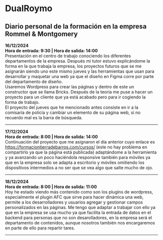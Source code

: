 # DualRoymo
Diario personal de la formación en la empresa Rommel &amp; Montgomery
----------------------
<strong>16/12/2024 <br> Hora de entrada: 9:30 | Hora de salida: 14:00 </strong><br>
Presentación en el centro de trabajo conociendo los diferentes departamentos de la empresa. Después mi tutor estuvo explicándome la forma en la que trabaja la empresa, los proyectos futuros que se me asignarán siendo uno este mismo jueves y las herramientas que usan para desarrollar y maquetar una web ya que el diseño en Figma corre por parte del departamento de diseño. <br>
Usaremos Wordpress para crear las páginas y dentro de este un constructor que se llama Bricks. Después de la teoría me puse a hacer un proyecto para un cliente que ya está acabado pero para ir cogiendo la forma de trabajo. <br>
El proyecto del jueves que he mencionado antes consiste en ir a la comisaría de policía y cambiar un elemento de su página web, si no recuerdo mal es la barra de búsqueda.

----------------------
<strong>17/12/2024 <br> Hora de entrada: 8:00 | Hora de salida: 14:00 </strong> <br>
Continuación del proyecto que me asignaron el día anterior cuyo enlace es https://formaciontierradebarros.com/cursos/ (este no hay problema en compartirlo ya que la página está publicada) adaptándome a la herramienta y ya avanzando un poco haciéndola responsive también para móviles ya que en la empresa solo se adapta a escritorio y móviles omitiendo los dispositivos intermedios a no ser que se vea algo que salte mucho de ojo.

----------------------
<strong> 18/12/2024 <br> Hora de entrada: 8:00 | Hora de salida: 11:00 </strong><br>
Hoy he estado viendo más contenido como son los plugins de wordpress, especialmente el plugin AFC que sirve para hacer dinámica una web, permite a los desarrolladores y usuarios agregar y gestionar campos personalizados en las páginas. Me tengo que adaptar a trabajar con ello ya que en la empresa se usa mucho ya que facilita la entrada de datos en el backend para personas que no son desarolladores, en la empresa será el departamento de contenidos, aunque nosotros también nos encargaremos en parte de ello para repartir tares.

----------------------
